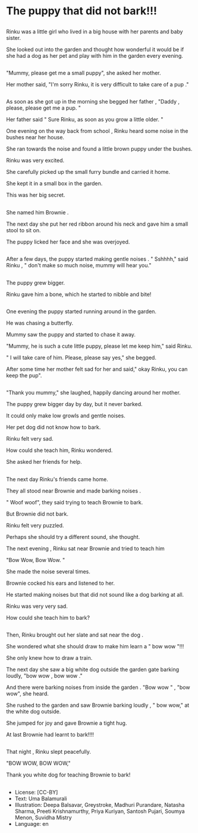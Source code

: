 # The puppy that did not bark!!!

##
Rinku was a little girl who lived in a big house with her parents and baby sister.

She looked out into the garden and thought how wonderful it would be if she had a dog as her pet and play with him in the garden every evening.

##
"Mummy, please get me a small puppy", she asked her mother.

Her mother said, "I'm sorry Rinku, it is very difficult to take care of a pup ."

##
As soon as she got up in the morning she begged her father , "Daddy , please, please get me a pup. "

Her father said " Sure Rinku, as soon as you grow a little older. "

One evening on the way back from school , Rinku heard some noise in the bushes near her house.

She ran towards the noise and found a little brown puppy under the bushes.

Rinku was very excited.

She carefully picked up the small furry bundle and carried it home.

She kept it in a small box in the garden.

This was her big secret.

##
She named him Brownie .

The next day she put her red ribbon around his neck and gave him a small stool to sit on.

The puppy licked her face and she was overjoyed.

##
After a few days, the puppy started making gentle noises . " Sshhhh," said Rinku , " don't make so much noise, mummy will hear you."

##
The puppy grew bigger.

Rinku gave him a bone, which he started to nibble and bite!

##
One evening the puppy started running around in the garden.

He was chasing a butterfly.

Mummy saw the puppy and started to chase it away.

"Mummy, he is such a cute little puppy, please let me keep him," said Rinku.

" I will take care of him. Please, please say yes," she begged.

After some time her mother felt sad for her and said," okay Rinku, you can keep the pup".

##
"Thank you mummy," she laughed, happily dancing around her mother.

The puppy grew bigger day by day, but it never barked.

It could only make low growls and gentle noises.

Her pet dog did not know how to bark.

Rinku felt very sad.

How could she teach him, Rinku wondered.

She asked her friends for help.

##
The next day Rinku's friends came home.

They all stood near Brownie and made barking noises .

" Woof woof", they said trying to teach Brownie to bark.

But Brownie did not bark.

Rinku felt very puzzled.

Perhaps she should try a different sound, she thought.

The next evening , Rinku sat near Brownie and tried to teach him

"Bow Wow, Bow Wow. "

She made the noise several times.

Brownie cocked his ears and listened to her.

He started making noises but that did not sound like a dog barking at all.

Rinku was very very sad.

How could she teach him to bark?

##
Then, Rinku brought out her slate and sat near the dog .

She wondered what she should draw to make him learn a " bow wow "!!!

She only knew how to draw a train.

The next day she saw a big white dog outside the garden gate barking loudly, "bow wow , bow wow ."

And there were barking noises from inside the garden . "Bow wow " , "bow wow", she heard.

She rushed to the garden and saw Brownie barking loudly , " bow wow," at the white dog outside.

She jumped for joy and gave Brownie a tight hug.

At last Brownie had learnt to bark!!!!

##
That night , Rinku slept peacefully.

"BOW WOW, BOW WOW,"

Thank you white dog for teaching Brownie to bark!

##
* License: [CC-BY]
* Text: Uma Balamurali
* Illustration: Deepa Balsavar, Greystroke, Madhuri Purandare, Natasha Sharma, Preeti Krishnamurthy, Priya Kuriyan, Santosh Pujari, Soumya Menon, Suvidha Mistry
* Language: en
